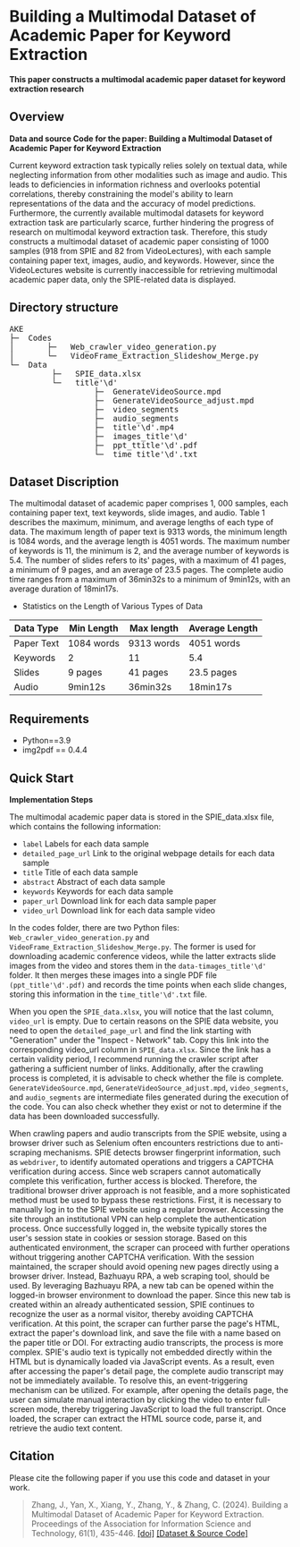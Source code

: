 # Building a Multimodal Dataset of Academic Paper for Keyword Extraction
**This paper constructs a multimodal academic paper dataset for keyword extraction research**
## Overview
**Data and source Code for the paper: Building a Multimodal Dataset of Academic Paper for Keyword Extraction**

Current keyword extraction task typically relies solely on textual data, while neglecting information from other modalities such as image and audio. This leads to deficiencies in information richness and overlooks potential correlations, thereby constraining the model's ability to learn representations of the data and the accuracy of model predictions. Furthermore, the currently available multimodal datasets for keyword extraction task are particularly scarce, further hindering the progress of research on multimodal keyword extraction task. Therefore, this study constructs a multimodal dataset of academic paper consisting of 1000 samples (918 from SPIE and 82 from VideoLectures), with each sample containing paper text, images, audio, and keywords. However, since the VideoLectures website is currently inaccessible for retrieving multimodal academic paper data, only the SPIE-related data is displayed.
## Directory structure
<pre>
AKE                                                              Root directory
├─  Codes 
│       ├─   Web_crawler_video_generation.py                     Download academic conference videos
│       └─   VideoFrame_Extraction_Slideshow_Merge.py            Extract slides from the video and switch time nodes
└─  Data
         ├─   SPIE_data.xlsx                                     Store SPIE data information
         └─   title'\d'
                  ├─  GenerateVideoSource.mpd                    The website retrieves the mpd file of the video
                  ├─  GenerateVideoSource_adjust.mpd             Modify and adjust the mpd file
                  ├─  video_segments                             Multiple video segments
                  ├─  audio_segments                             Multiple audio segments
                  ├─  title'\d'.mp4                              A video composed of multiple segments
                  ├─  images_title'\d'                           Folder for storing slide images
                  ├─  ppt_ttitle'\d'.pdf                         PDF file of slide image synthesis
                  └─  time_title'\d'.txt                         Time nodes for switching between each slide
</pre>
## Dataset Discription

The multimodal dataset of academic paper comprises 1, 000 samples, each containing paper text, text keywords, slide images, and audio. Table 1 describes the maximum, minimum, and average lengths of each type of data. The maximum length of paper text is 9313 words, the minimum length is 1084 words, and the average length is 4051 words. The maximum number of keywords is 11, the minimum is 2, and the average number of keywords is 5.4. The number of slides refers to its' pages, with a maximum of 41 pages, a minimum of 9 pages, and an average of 23.5 pages. The complete audio time ranges from a maximum of 36min32s to a minimum of 9min12s, with an average duration of 18min17s.

- Statistics on the Length of Various Types of Data

|Data Type|Min Length|Max length|Average Length|
|-|-|-|-|
|Paper Text|1084 words|9313 words|4051 words|
|Keywords|2|11|5.4|
|Slides|9 pages|41 pages|23.5 pages|
|Audio|9min12s|36min32s|18min17s|

## Requirements

- Python==3.9
- img2pdf == 0.4.4

## Quick Start
**Implementation Steps**

The multimodal academic paper data is stored in the SPIE_data.xlsx file, which contains the following information: 
- <code>label</code> Labels for each data sample
- <code>detailed_page_url</code> Link to the original webpage details for each data sample
- <code>title</code> Title of each data sample
- <code>abstract</code> Abstract of each data sample
- <code>keywords</code> Keywords for each data sample
- <code>paper_url</code> Download link for each data sample paper
- <code>video_url</code> Download link for each data sample video
  
In the codes folder, there are two Python files: <code>Web_crawler_video_generation.py</code> and <code>VideoFrame_Extraction_Slideshow_Merge.py</code>. The former is used for downloading academic conference videos, while the latter extracts slide images from the video and stores them in the <code>data-timages_title'\d'</code> folder. It then merges these images into a single PDF file <code>(ppt_title'\d'.pdf)</code> and records the time points when each slide changes, storing this information in the <code>time_title'\d'.txt</code> file.

When you open the <code>SPIE_data.xlsx</code>, you will notice that the last column, <code>video_url</code> is empty. Due to certain reasons on the SPIE data website, you need to open the <code>detailed_page_url</code> and find the link starting with "Generation" under the "Inspect - Network" tab. Copy this link into the corresponding video_url column in <code>SPIE_data.xlsx</code>. Since the link has a certain validity period, I recommend running the crawler script after gathering a sufficient number of links. Additionally, after the crawling process is completed, it is advisable to check whether the file is complete. <code>GenerateVideoSource.mpd</code>, <code>GenerateVideoSource_adjust.mpd</code>, <code>video_segments</code>, and <code>audio_segments</code> are intermediate files generated during the execution of the code. You can also check whether they exist or not to determine if the data has been downloaded successfully.

When crawling papers and audio transcripts from the SPIE website, using a browser driver such as Selenium often encounters restrictions due to anti-scraping mechanisms. SPIE detects browser fingerprint information, such as <code>webdriver</code>, to identify automated operations and triggers a CAPTCHA verification during access. Since web scrapers cannot automatically complete this verification, further access is blocked. Therefore, the traditional browser driver approach is not feasible, and a more sophisticated method must be used to bypass these restrictions. First, it is necessary to manually log in to the SPIE website using a regular browser. Accessing the site through an institutional VPN can help complete the authentication process. Once successfully logged in, the website typically stores the user's session state in cookies or session storage. Based on this authenticated environment, the scraper can proceed with further operations without triggering another CAPTCHA verification. With the session maintained, the scraper should avoid opening new pages directly using a browser driver. Instead, Bazhuayu RPA, a web scraping tool, should be used. By leveraging Bazhuayu RPA, a new tab can be opened within the logged-in browser environment to download the paper. Since this new tab is created within an already authenticated session, SPIE continues to recognize the user as a normal visitor, thereby avoiding CAPTCHA verification. At this point, the scraper can further parse the page's HTML, extract the paper's download link, and save the file with a name based on the paper title or DOI.  For extracting audio transcripts, the process is more complex. SPIE's audio text is typically not embedded directly within the HTML but is dynamically loaded via JavaScript events. As a result, even after accessing the paper's detail page, the complete audio transcript may not be immediately available. To resolve this, an event-triggering mechanism can be utilized. For example, after opening the details page, the user can simulate manual interaction by clicking the video to enter full-screen mode, thereby triggering JavaScript to load the full transcript. Once loaded, the scraper can extract the HTML source code, parse it, and retrieve the audio text content.
## Citation
Please cite the following paper if you use this code and dataset in your work.

>Zhang, J., Yan, X., Xiang, Y., Zhang, Y., & Zhang, C. (2024). Building a Multimodal Dataset of Academic Paper for Keyword Extraction. Proceedings of the Association for Information Science and Technology, 61(1), 435-446.  [[doi]](https://doi.org/10.1002/pra2.1040)  [[Dataset & Source Code]](https://github.com/zzjy01/AKE.git) 

